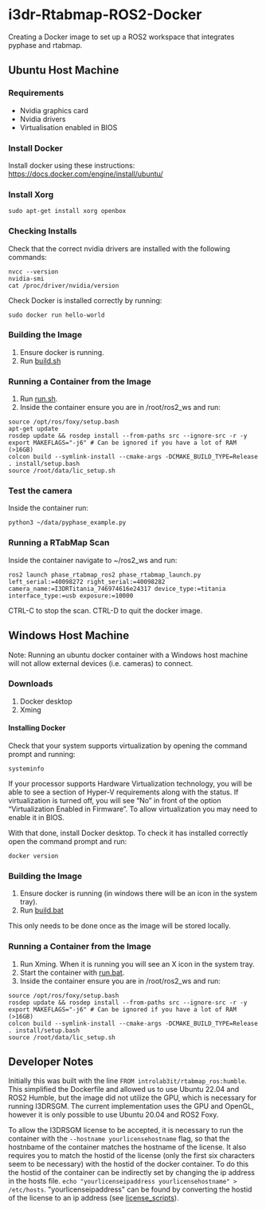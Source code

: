 # i3dr-Rtabmap-ROS2-Docker
Creating a Docker image to set up a ROS2 workspace that integrates pyphase and rtabmap.



## Ubuntu Host Machine

### Requirements
- Nvidia graphics card
- Nvidia drivers
- Virtualisation enabled in BIOS

### Install Docker
Install docker using these instructions: https://docs.docker.com/engine/install/ubuntu/

### Install Xorg
```
sudo apt-get install xorg openbox
```

### Checking Installs
Check that the correct nvidia drivers are installed with the following commands:
```
nvcc --version
nvidia-smi
cat /proc/driver/nvidia/version
```
Check Docker is installed correctly by running:
```
sudo docker run hello-world
```

### Building the Image
1. Ensure docker is running.
2. Run [build.sh](build.sh)

### Running a Container from the Image
1. Run [run.sh](run.sh).
2. Inside the container ensure you are in /root/ros2_ws and run:
```
source /opt/ros/foxy/setup.bash
apt-get update
rosdep update && rosdep install --from-paths src --ignore-src -r -y
export MAKEFLAGS="-j6" # Can be ignored if you have a lot of RAM (>16GB)
colcon build --symlink-install --cmake-args -DCMAKE_BUILD_TYPE=Release
. install/setup.bash
source /root/data/lic_setup.sh
```

### Test the camera
Inside the container run:
```
python3 ~/data/pyphase_example.py
```

### Running a RTabMap Scan
Inside the container navigate to ~/ros2_ws and run:
```
ros2 launch phase_rtabmap_ros2 phase_rtabmap_launch.py left_serial:=40098272 right_serial:=40098282 camera_name:=I3DRTitania_746974616e24317 device_type:=titania interface_type:=usb exposure:=10000
```
CTRL-C to stop the scan.
CTRL-D to quit the docker image.



## Windows Host Machine
Note: Running an ubuntu docker container with a Windows host machine will not allow external devices (i.e. cameras) to connect. 

### Downloads
1. Docker desktop
2. Xming

#### Installing Docker
Check that your system supports virtualization by opening the command prompt and running:
```
systeminfo
```
If your processor supports Hardware Virtualization technology, you will be able to see a section of Hyper-V requirements along with the status. If virtualization is turned off, you will see “No” in front of the option “Virtualization Enabled in Firmware”. To allow virtualization you may need to enable it in BIOS.

With that done, install Docker desktop. To check it has installed correctly open the command prompt and run:
```
docker version
```

### Building the Image
1. Ensure docker is running (in windows there will be an icon in the system tray).
2. Run [build.bat](build.bat)

This only needs to be done once as the image will be stored locally.

### Running a Container from the Image
1. Run Xming. When it is running you will see an X icon in the system tray.
2. Start the container with [run.bat](run.bat).
3. Inside the container ensure you are in /root/ros2_ws and run:
```
source /opt/ros/foxy/setup.bash
rosdep update && rosdep install --from-paths src --ignore-src -r -y
export MAKEFLAGS="-j6" # Can be ignored if you have a lot of RAM (>16GB)
colcon build --symlink-install --cmake-args -DCMAKE_BUILD_TYPE=Release
. install/setup.bash
source /root/data/lic_setup.sh
```

## Developer Notes
Initially this was built with the line `FROM introlab3it/rtabmap_ros:humble`. This simplified the Dockerfile and allowed us to use Ubuntu 22.04 and ROS2 Humble, but the image did not utilize the GPU, which is necessary for running I3DRSGM. The current implementation uses the GPU and OpenGL, however it is only possible to use Ubuntu 20.04 and ROS2 Foxy.

To allow the I3DRSGM license to be accepted, it is necessary to run the container with the `--hostname yourlicensehostname` flag, so that the hostnbame of the container matches the hostname of the license. It also requires you to match the hostid of the license (only the first six characters seem to be necessary) with the hostid of the docker container. To do this the hostid of the container can be indirectly set by changing the ip address in the hosts file. `echo "yourlicenseipaddress yourlicensehostname" > /etc/hosts`. "yourlicenseipaddress" can be found by converting the hostid of the license to an ip address (see [license_scripts](license_scripts)).